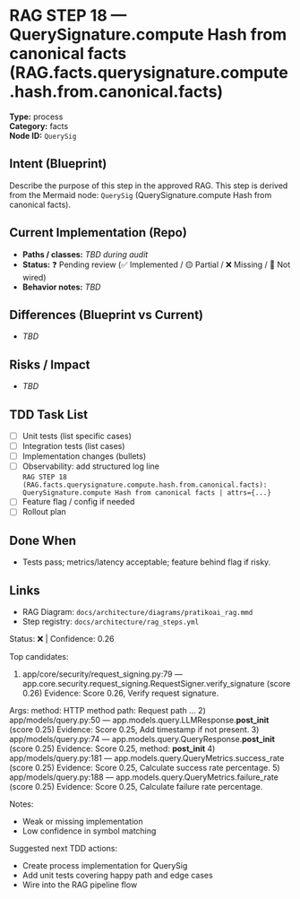 # RAG STEP 18 — QuerySignature.compute Hash from canonical facts (RAG.facts.querysignature.compute.hash.from.canonical.facts)

**Type:** process  
**Category:** facts  
**Node ID:** `QuerySig`

## Intent (Blueprint)
Describe the purpose of this step in the approved RAG. This step is derived from the Mermaid node: `QuerySig` (QuerySignature.compute Hash from canonical facts).

## Current Implementation (Repo)
- **Paths / classes:** _TBD during audit_
- **Status:** ❓ Pending review (✅ Implemented / 🟡 Partial / ❌ Missing / 🔌 Not wired)
- **Behavior notes:** _TBD_

## Differences (Blueprint vs Current)
- _TBD_

## Risks / Impact
- _TBD_

## TDD Task List
- [ ] Unit tests (list specific cases)
- [ ] Integration tests (list cases)
- [ ] Implementation changes (bullets)
- [ ] Observability: add structured log line  
  `RAG STEP 18 (RAG.facts.querysignature.compute.hash.from.canonical.facts): QuerySignature.compute Hash from canonical facts | attrs={...}`
- [ ] Feature flag / config if needed
- [ ] Rollout plan

## Done When
- Tests pass; metrics/latency acceptable; feature behind flag if risky.

## Links
- RAG Diagram: `docs/architecture/diagrams/pratikoai_rag.mmd`
- Step registry: `docs/architecture/rag_steps.yml`


<!-- AUTO-AUDIT:BEGIN -->
Status: ❌  |  Confidence: 0.26

Top candidates:
1) app/core/security/request_signing.py:79 — app.core.security.request_signing.RequestSigner.verify_signature (score 0.26)
   Evidence: Score 0.26, Verify request signature.

Args:
    method: HTTP method
    path: Request path
...
2) app/models/query.py:50 — app.models.query.LLMResponse.__post_init__ (score 0.25)
   Evidence: Score 0.25, Add timestamp if not present.
3) app/models/query.py:74 — app.models.query.QueryResponse.__post_init__ (score 0.25)
   Evidence: Score 0.25, method: __post_init__
4) app/models/query.py:181 — app.models.query.QueryMetrics.success_rate (score 0.25)
   Evidence: Score 0.25, Calculate success rate percentage.
5) app/models/query.py:188 — app.models.query.QueryMetrics.failure_rate (score 0.25)
   Evidence: Score 0.25, Calculate failure rate percentage.

Notes:
- Weak or missing implementation
- Low confidence in symbol matching

Suggested next TDD actions:
- Create process implementation for QuerySig
- Add unit tests covering happy path and edge cases
- Wire into the RAG pipeline flow
<!-- AUTO-AUDIT:END -->